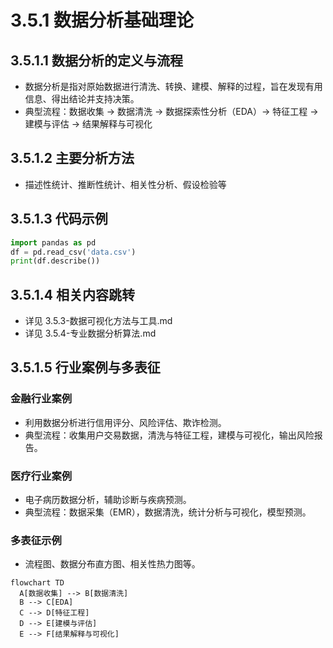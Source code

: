 # 3.5.1 数据分析基础理论

## 3.5.1.1 数据分析的定义与流程

- 数据分析是指对原始数据进行清洗、转换、建模、解释的过程，旨在发现有用信息、得出结论并支持决策。
- 典型流程：数据收集 → 数据清洗 → 数据探索性分析（EDA）→ 特征工程 → 建模与评估 → 结果解释与可视化

## 3.5.1.2 主要分析方法

- 描述性统计、推断性统计、相关性分析、假设检验等

## 3.5.1.3 代码示例

```python
import pandas as pd
df = pd.read_csv('data.csv')
print(df.describe())
```

## 3.5.1.4 相关内容跳转

- 详见 3.5.3-数据可视化方法与工具.md
- 详见 3.5.4-专业数据分析算法.md

## 3.5.1.5 行业案例与多表征

### 金融行业案例

- 利用数据分析进行信用评分、风险评估、欺诈检测。
- 典型流程：收集用户交易数据，清洗与特征工程，建模与可视化，输出风险报告。

### 医疗行业案例

- 电子病历数据分析，辅助诊断与疾病预测。
- 典型流程：数据采集（EMR），数据清洗，统计分析与可视化，模型预测。

### 多表征示例

- 流程图、数据分布直方图、相关性热力图等。

```mermaid
flowchart TD
  A[数据收集] --> B[数据清洗]
  B --> C[EDA]
  C --> D[特征工程]
  D --> E[建模与评估]
  E --> F[结果解释与可视化]
```
